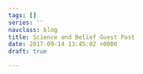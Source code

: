 ```yaml
---
tags: []
series: ''
navclass: blog
title: Science and Belief Guest Post
date: 2017-09-14 13:45:02 +0000
draft: true

---
```

